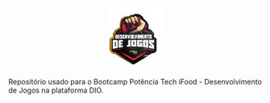 <p align="center">
  <img src="image.png" alt="logo do ifood potencia tech bootcamp">
</p>

Repositório usado para o Bootcamp Potência Tech iFood - Desenvolvimento de Jogos na plataforma DIO.
